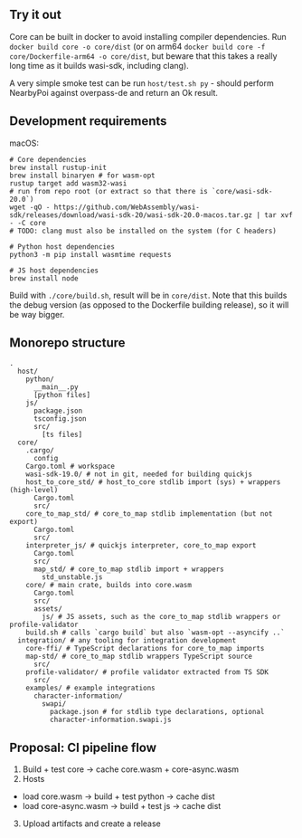 ## Try it out

Core can be built in docker to avoid installing compiler dependencies. Run `docker build core -o core/dist` (or on arm64 `docker build core -f core/Dockerfile-arm64 -o core/dist`, but beware that this takes a really long time as it builds wasi-sdk, including clang).

A very simple smoke test can be run `host/test.sh py` - should perform NearbyPoi against overpass-de and return an Ok result. 

## Development requirements

macOS:
```
# Core dependencies
brew install rustup-init
brew install binaryen # for wasm-opt
rustup target add wasm32-wasi
# run from repo root (or extract so that there is `core/wasi-sdk-20.0`)
wget -qO - https://github.com/WebAssembly/wasi-sdk/releases/download/wasi-sdk-20/wasi-sdk-20.0-macos.tar.gz | tar xvf - -C core
# TODO: clang must also be installed on the system (for C headers)

# Python host dependencies
python3 -m pip install wasmtime requests

# JS host dependencies
brew install node
```

Build with `./core/build.sh`, result will be in `core/dist`. Note that this builds the debug version (as opposed to the Dockerfile building release), so it will be way bigger.

## Monorepo structure

```shell
.
  host/
    python/
      __main__.py
      [python files]
    js/
      package.json
      tsconfig.json
      src/
        [ts files]
  core/
    .cargo/
      config
    Cargo.toml # workspace
    wasi-sdk-19.0/ # not in git, needed for building quickjs
    host_to_core_std/ # host_to_core stdlib import (sys) + wrappers (high-level)
      Cargo.toml
      src/
    core_to_map_std/ # core_to_map stdlib implementation (but not export)
      Cargo.toml
      src/
    interpreter_js/ # quickjs interpreter, core_to_map export
      Cargo.toml
      src/
      map_std/ # core_to_map stdlib import + wrappers
        std_unstable.js
    core/ # main crate, builds into core.wasm
      Cargo.toml
      src/
      assets/
        js/ # JS assets, such as the core_to_map stdlib wrappers or profile-validator
    build.sh # calls `cargo build` but also `wasm-opt --asyncify ..`
  integration/ # any tooling for integration development
    core-ffi/ # TypeScript declarations for core_to_map imports
    map-std/ # core_to_map stdlib wrappers TypeScript source
      src/
    profile-validator/ # profile validator extracted from TS SDK
      src/
    examples/ # example integrations
      character-information/
        swapi/
          package.json # for stdlib type declarations, optional
          character-information.swapi.js
```

## Proposal: CI pipeline flow

1. Build + test core -> cache core.wasm + core-async.wasm
2. Hosts
  - load core.wasm -> build + test python -> cache dist
  - load core-async.wasm -> build + test js -> cache dist
3. Upload artifacts and create a release

